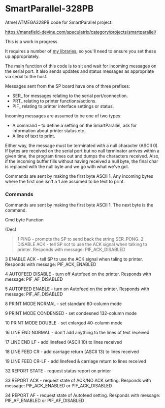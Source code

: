 # SmartParallel-328PB
Atmel ATMEGA328PB code for SmartParallel project.

https://mansfield-devine.com/speculatrix/category/projects/smartparallel/

This is a work in progress.

It requires a number of [my libraries](https://github.com/mspeculatrix/avr-lib), so you'll need to ensure you set these up appropriately. 

The main function of this code is to sit and wait for incoming messages on the serial port. It also sends updates and status messages as appropriate via serial to the host.

Messages sent from the SP board have one of three prefixes:
* SER_ for messages relating to the serial port/connection.
* PRT_ relating to printer functions/actions.
* PIF_ relating to printer interface settings or status.

Incoming messages are assumed to be one of two types:

* A command – to define a setting on the SmartParallel, ask for information about printer status etc.
* A line of text to print.

Either way, the message must be terminated with a null character (ASCII 0). If bytes are received on the serial port but no null terminator arrives within a given time, the program times out and dumps the characters received. Also, if the incoming buffer fills without having received a null byte, the final char is replaced with the null byte and we go with what we've got.

Commands are sent by making the first byte ASCII 1. Any incoming bytes where the first one isn't a 1 are assumed to be text to print.

### Commands

Commands are sent by making the first byte ASCII 1. The next byte is the command.

Cmd byte 	Function

(Dec)

> 1    PING - prompts the SP to send back the string SER_PONG.
> 2    DISABLE ACK - tell SP not to use the ACK signal when talking to printer. Responds with message: PIF_ACK_DISABLED

3 			ENABLE ACK - tell SP to use the ACK signal when taling to printer. Responds with message: PIF_ACK_ENABLED

4			AUTOFEED DISABLE - turn off Autofeed on the printer. Responds with message: PIF_AF_DISABLED

5			AUTOFEED ENABLE - turn on Autofeed on the printer. Responds with message: PIF_AF_DISABLED

8			PRINT MODE NORMAL - set standard 80-column mode

9			PRINT MODE CONDENSED - set condesned 132-column mode

10			PRINT MODE DOUBLE - set enlarged 40-column mode

16			LINE END NORMAL - don't add anything to the lines of text received

17			LINE END LF - add linefeed (ASCII 10) to lines received

18			LINE FEED CR - add carriage return (ASCII 13) to lines received

19			LINE FEED CR-LF - add linefeed & carriage return to lines received

32 			REPORT STATE - request status report on printer

33 			REPORT ACK - request state of ACK/NO ACK setting. Responds with message: PIF_ACK_ENABLED or PIF_ACK_DISABLED

34 			REPORT AF - request state of Autofeed setting. Responds with message: PIF_AF_ENABLED or PIF_AF_DISABLED

